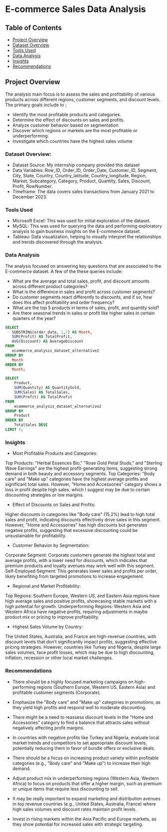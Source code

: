# E-commerce Sales Data Analysis

## Table of Contents

- [Project Overview](#project-overview)
- [Dataset Overview](#dataset-overview)
- [Tools Used](#tools-used)
- [Data Analysis](#data-analysis)
- [Insights](#insights)
- [Recommendations](#recommendations)


## Project Overview

The analysis main focus is to assess the sales and profitability of various products across different regions, customer segments, and discount levels. The primary goals include to ;

- Identify the most profitable products and categories.
- Determine the effect of discounts on sales and profits.
- Analyze customer behavior based on segmentation
- Discover which regions or markets are the most profitable or underperforming.
- Investigate which countries have the highest sales volume

### Dataset Overview:

- Dataset Source: My internship company provided this dataset
- Data Variables: Row_ID, Order_ID, Order_Date, Customer_ID, Segment, City, State, Country, Country_latitude, Country_longitude, Region, Market, Subcategory, Category, Product, 
  Quantity, Sales, Discount, Profit, RowNumber.
- Timeframe: The data covers sales transactions from January 2021 to December 2023.


### Tools Used

- Microsoft Excel: This was used for initial exploration of the dataset.
- MySQL: This was used for querying the data and performing exploratory analysis to gain business insights on the E-commerce dataset.
- Tableau: Data visualization, helping to visually interpret the relationships and trends discovered through the analysis.

### Data Analysis

The analysis focused on answering key questions that are associated to the E-commerce dataset. A few of the these queries include:

- What are the average and total sales, profit, and discount amounts across different product categories?
- What is the difference in sales and profit across customer segments?
- Do customer segments react differently to discounts, and if so, how does this affect profitability and order frequency?
- What are the top 5 products in terms of sales, profit, and quantity sold?
- Are there seasonal trends in sales or profit like higher sales in certain quarters of the year?

 ```SQL
SELECT 
	SUBSTRING(order_date, 1,7) AS Month,
    SUM(Profit) AS TotalProfit,
    AVG(Discount) AS AverageDiscount
FROM 
    ecommerce_analysis_dataset_alternative2
GROUP BY 
    Month
ORDER BY 
    Month; 
```

```SQL
SELECT
    Product,
    SUM(Quantity) AS QuantitySold,
    SUM(Sales) AS TotalSales,
    SUM(Profit) AS TotalProfit
FROM 
    ecommerce_analysis_dataset_alternative2
GROUP BY 
    Product
ORDER BY 
    TotalSales DESC
LIMIT 5;  
```

### Insights

- Most Profitable Products and Categories:

Top Products: "Herbal Essences Bio," "Rose Gold Petal Studs," and "Sterling Wave Earrings" are the highest profit-generating items, suggesting strong demand in both beauty and accessory segments.
Top Categories: "Body care" and "Make up" categories have the highest average profits and significant total sales. However, "Home and Accessories" category shows a loss in profit despite high sales, which I suggest may be due to certain discounting strategies or low margins.
  
- Effect of Discounts on Sales and Profits:

Higher discounts in categories like "Body care" (15.2%) lead to high total sales and profit, indicating discounts effectively drive sales in this segment.
However, "Home and Accessories" has high discounts but generates negative profits, suggesting that excessive discounting could be unsustainable for profitability.

- Customer Behavior by Segmentation:

Corporate Segment: Corporate customers generate the highest total and average profits, with a lower need for discounts, which indicates that premium products and loyalty avenues may work well with this segment.
Self-Employed Segment: This generates lower sales and profits per order, likely benefiting from targeted promotions to increase engagement.

- Regional and Market Profitability:

Top Regions: Southern Europe, Western US, and Eastern Asia regions have high average sales and positive profits, showcasing stable markets with a high potential for growth.
Underperforming Regions: Western Asia and Western Africa have negative profits, requiring adjustments in maybe product mix or pricing to improve profitability.


- Highest Sales Volume by Country:

The United States, Australia, and France are high-revenue countries, with discount levels that don’t significantly impact profits, suggesting effective pricing strategies.
However, countries like Turkey and Nigeria, despite large sales volumes, face profit losses, which may be due to high discounting, inflation, recession or other local market challenges.


### Recommendations

- There should be a highly focused marketing campaigns on high-performing regions (Southern Europe, Western US, Eastern Asia) and profitable customer segments (Corporate).
- Emphasize the "Body care" and "Make up" categories in promotions, as they yield high profits and respond well to moderate discounting.

- There might be a need to reassess discount levels in the "Home and Accessories" category to find a balance that attracts sales without negatively affecting profit margins.
- In countries with negative profits like Turkey and Nigeria, evaluate local market trends and competitors to set appropriate discount levels, potentially reducing them in favor of bundle offers or exclusive deals.

- There should be a focus on increasing product variety within profitable categories (e.g., "Body care" and "Make up") to increase their high demand.
- Adjust product mix in underperforming regions (Western Asia, Western Africa) to focus on products that offer a higher margin, such as premium or unique items that require less 
  discounting to sell.

- It may be really important to expand marketing and distribution avenues in top revenue countries (e.g., United States, Australia, France) where high sales volumes and discount rates maintain profit levels.
- Invest in rising markets within the Asia Pacific and Europe markets, as they show potential for increased sales with strategic targeting.



